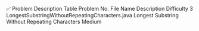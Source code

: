 ✅ Problem Description Table
Problem No.	File Name	Description	Difficulty
3	LongestSubstringWithoutRepeatingCharacters.java	Longest Substring Without Repeating Characters	Medium


